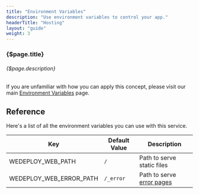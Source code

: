 ```yaml
---
title: "Environment Variables"
description: "Use environment variables to control your app."
headerTitle: "Hosting"
layout: "guide"
weight: 3
---
```


### {$page.title}

###### {$page.description}

<aside>

If you are unfamiliar with how you can apply this concept, please visit our main [Environment Variables](/docs/intro/environment-variables.html) page.

</aside>

<article id="1">

## Reference

Here's a list of all the environment variables you can use with this service.

<div class="table-container">

| Key | Default Value | Description |
| - | - | - |
| WEDEPLOY_WEB_PATH | `/` | Path to serve static files |
| WEDEPLOY_WEB_ERROR_PATH | `/_error` | Path to serve [error pages](/docs/hosting/custom-error-pages.html) |

</div>

</article>
